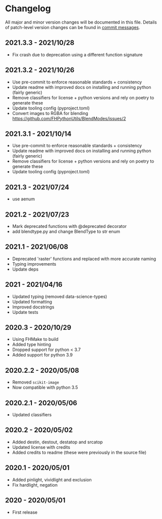 # Changelog
All major and minor version changes will be documented in this file. Details of
patch-level version changes can be found in [commit messages](../../commits/master).

## 2021.3.3 - 2021/10/28

- Fix crash due to deprecation using a different function signature

## 2021.3.2 - 2021/10/26

- Use pre-commit to enforce reasonable standards + consistency
- Update readme with improved docs on installing and running python (fairly generic)
- Remove classifiers for license + python versions and rely on poetry to generate these
- Update tooling config (pyproject.toml)
- Convert images to RGBA for blending https://github.com/FHPythonUtils/BlendModes/issues/2

## 2021.3.1 - 2021/10/14

- Use pre-commit to enforce reasonable standards + consistency
- Update readme with improved docs on installing and running python (fairly generic)
- Remove classifiers for license + python versions and rely on poetry to generate these
- Update tooling config (pyproject.toml)

## 2021.3 - 2021/07/24

- use aenum

## 2021.2 - 2021/07/23

- Mark deprecated functions with @deprecated decorator
- add blendtype.py and change BlendType to str enum

## 2021.1 - 2021/06/08

- Deprecated 'raster' functions and replaced with more accurate naming
- Typing improvements
- Update deps

## 2021 - 2021/04/16

- Updated typing (removed data-science-types)
- Updated formatting
- Improved docstrings
- Update tests

## 2020.3 - 2020/10/29

- Using FHMake to build
- Added type hinting
- Dropped support for python < 3.7
- Added support for python 3.9

## 2020.2.2 - 2020/05/08

- Removed `scikit-image`
- Now compatible with python 3.5

## 2020.2.1 - 2020/05/06

- Updated classifiers

## 2020.2 - 2020/05/02

- Added destin, destout, destatop and srcatop
- Updated license with credits
- Added credits to readme (these were previously in the source file)

## 2020.1 - 2020/05/01

- Added pinlight, vividlight and exclusion
- Fix hardlight, negation

## 2020 - 2020/05/01

- First release
